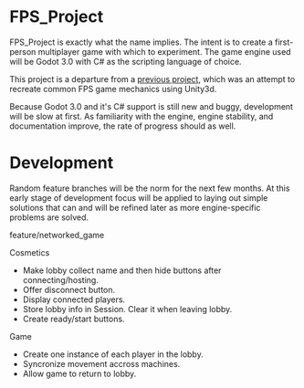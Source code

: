 # FPS_Project

FPS_Project is exactly what the name implies. The intent is to create a first-person multiplayer game
with which to experiment. The game engine used will be Godot 3.0 with C# as the scripting language of choice.

This project is a departure from a [previous project](https://github.com/justi1jc/FPS), which was an attempt
to recreate common FPS game mechanics using Unity3d.

Because Godot 3.0 and it's C# support is still new and buggy, development will be slow at first. As familiarity
with the engine, engine stability, and documentation improve, the rate of progress should as well.


# Development

Random feature branches will be the norm for the next few months.
At this early stage of development focus will be applied to laying out
simple solutions that can and will be refined later as more engine-specific
problems are solved.


feature/networked_game

Cosmetics
* Make lobby collect name and then hide buttons after connecting/hosting.
* Offer disconnect button.
* Display connected players.
* Store lobby info in Session. Clear it when leaving lobby.
* Create ready/start buttons.

Game
* Create one instance of each player in the lobby.
* Syncronize movement accross machines.
* Allow game to return to lobby.

